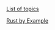 [List of topics](https://doc.rust-lang.org/stable/rust-by-example/index.html)

[Rust by Example](https://fasterthanli.me/articles/a-half-hour-to-learn-rust)